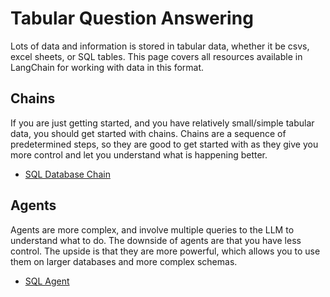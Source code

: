 Tabular Question Answering
==========================

Lots of data and information is stored in tabular data, whether it be csvs, excel sheets, or SQL tables. This page covers all resources available in LangChain for working with data in this format.

Chains[](#chains "Direct link to Chains")
------------------------------------------

If you are just getting started, and you have relatively small/simple tabular data, you should get started with chains. Chains are a sequence of predetermined steps, so they are good to get started with as they give you more control and let you understand what is happening better.

*   [SQL Database Chain](/docs/modules/chains/popular/sqlite)

Agents[](#agents "Direct link to Agents")
------------------------------------------

Agents are more complex, and involve multiple queries to the LLM to understand what to do. The downside of agents are that you have less control. The upside is that they are more powerful, which allows you to use them on larger databases and more complex schemas.

*   [SQL Agent](/docs/modules/agents/toolkits/sql)